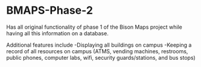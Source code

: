 BMAPS-Phase-2
=============
Has all original functionality of phase 1 of the Bison Maps project while having all this information on a database.

Additional features include
  -Displaying all buildings on campus
  -Keeping a record of all resources on campus (ATMS, vending machines, restrooms, public phones, computer labs, wifi, security guards/stations, and bus stops)
